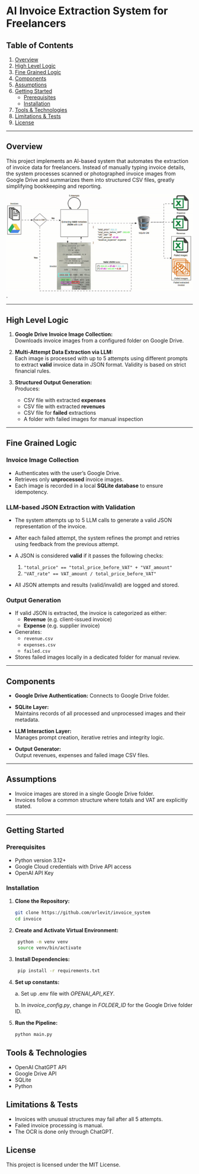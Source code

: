 # AI Invoice Extraction System for Freelancers

## Table of Contents

1. [Overview](#overview)
2. [High Level Logic](#high-level-logic)
3. [Fine Grained Logic](#fine-grained-logic)
4. [Components](#components)
5. [Assumptions](#assumptions)
6. [Getting Started](#getting-started)
   - [Prerequisites](#prerequisites)
   - [Installation](#installation)
7. [Tools & Technologies](#tools--technologies)
8. [Limitations & Tests](#limitations--tests)
9. [License](#license)

---

## Overview

This project implements an AI-based system that automates the extraction of invoice data for freelancers. Instead of manually typing invoice details, the system processes scanned or photographed invoice images from Google Drive and summarizes them into structured CSV files, greatly simplifying bookkeeping and reporting.

![Image Processing and Metadata Extraction](images/invoice.gif).

---

## High Level Logic

1. **Google Drive Invoice Image Collection:**  
   Downloads invoice images from a configured folder on Google Drive.

2. **Multi-Attempt Data Extraction via LLM:**  
   Each image is processed with up to 5 attempts using different prompts to extract **valid** invoice data in JSON format. Validity is based on strict financial rules.

3. **Structured Output Generation:**  
   Produces:
   - CSV file with extracted **expenses**
   - CSV file with extracted **revenues**
   - CSV file for **failed** extractions
   - A folder with failed images for manual inspection

---

## Fine Grained Logic

### **Invoice Image Collection**
- Authenticates with the user’s Google Drive.
- Retrieves only **unprocessed** invoice images.
- Each image is recorded in a local **SQLite database** to ensure idempotency.

### **LLM-based JSON Extraction with Validation**
- The system attempts up to 5 LLM calls to generate a valid JSON representation of the invoice.
- After each failed attempt, the system refines the prompt and retries using feedback from the previous attempt.
- A JSON is considered **valid** if it passes the following checks:
  1. `"total_price" == "total_price_before_VAT" + "VAT_amount"`
  2. `"VAT_rate" == VAT_amount / total_price_before_VAT"`

- All JSON attempts and results (valid/invalid) are logged and stored.

### **Output Generation**
- If valid JSON is extracted, the invoice is categorized as either:
  - **Revenue** (e.g. client-issued invoice)
  - **Expense** (e.g. supplier invoice)
- Generates:
  - `revenue.csv`
  - `expenses.csv`
  - `failed.csv`
- Stores failed images locally in a dedicated folder for manual review.

---

## Components

- **Google Drive Authentication:**
  Connects to Google Drive folder.

- **SQLite Layer:**  
  Maintains records of all processed and unprocessed images and their metadata.

- **LLM Interaction Layer:**  
  Manages prompt creation, iterative retries and integrity logic.

- **Output Generator:**  
  Output revenues, expenses and failed image CSV files.

---

## Assumptions

- Invoice images are stored in a single Google Drive folder.
- Invoices follow a common structure where totals and VAT are explicitly stated.

---

## Getting Started

### Prerequisites

- Python version 3.12+
- Google Cloud credentials with Drive API access
- OpenAI API Key

### Installation

1. **Clone the Repository:**
   ```bash
   git clone https://github.com/orlevit/invoice_system
   cd invoice
   ```
2. **Create and Activate Virtual Environment:**
   ```bash
    python -m venv venv
    source venv/bin/activate
   ```
3. **Install Dependencies:**
   ```bash
    pip install -r requirements.txt
   ```
4. **Set up constants:**

    a. Set up .env file with *OPENAI_API_KEY*.
   
    b. In *invoice_config.py*, change in *FOLDER_ID* for the Google Drive folder ID.

6. **Run the Pipeline:**
   ```bash
   python main.py
   ```

## Tools & Technologies
- OpenAI ChatGPT API
- Google Drive API
- SQLite
- Python

## Limitations & Tests
- Invoices with unusual structures may fail after all 5 attempts.
- Failed invoice processing is manual.
- The OCR is done only through ChatGPT.

## License
This project is licensed under the MIT License.
